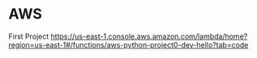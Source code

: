 # AWS
First Project
https://us-east-1.console.aws.amazon.com/lambda/home?region=us-east-1#/functions/aws-python-project0-dev-hello?tab=code
